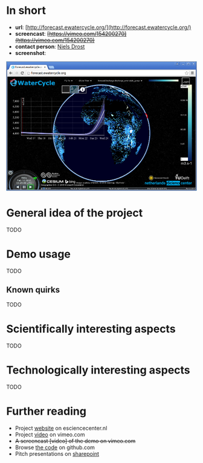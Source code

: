 
# In short

- **url**: [http://forecast.ewatercycle.org/](http://forecast.ewatercycle.org/)
- **screencast**: ~~[https://vimeo.com/154200270](https://vimeo.com/154200270)~~
- **contact person**: [Niels Drost](https://www.esciencecenter.nl/profile/dr.-niels-drost)
- **screenshot**: 
 
![screenshot](/demos/ewatercycle/screencapture-demo-ewatercycle.png "eWaterCycle demo screenshot")

# General idea of the project

TODO

# Demo usage

TODO

## Known quirks

TODO

# Scientifically interesting aspects

TODO

# Technologically interesting aspects

TODO

# Further reading

- Project [website](https://www.esciencecenter.nl/project/ewatercycle) on esciencecenter.nl
- Project [video](https://vimeo.com/106811249) on vimeo.com
- ~~A screencast [video] of the demo on vimeo.com~~
- Browse [the code](https://github.com/nlesc?utf8=%E2%9C%93&query=ewatercycle) on github.com
- Pitch presentations on [sharepoint](https://nlesc.sharepoint.com/Shared%20Documents/Forms/AllItems.aspx?RootFolder=%2FShared%20Documents%2FNLeSC%20Project%20Presentations%2FCurrent%2FeWaterCycle&FolderCTID=0x0120004EB0DBA245A10041AA401E78745EB1B1&View={2CC9F224-02CB-49B5-9DBB-C97AE29C8572})


